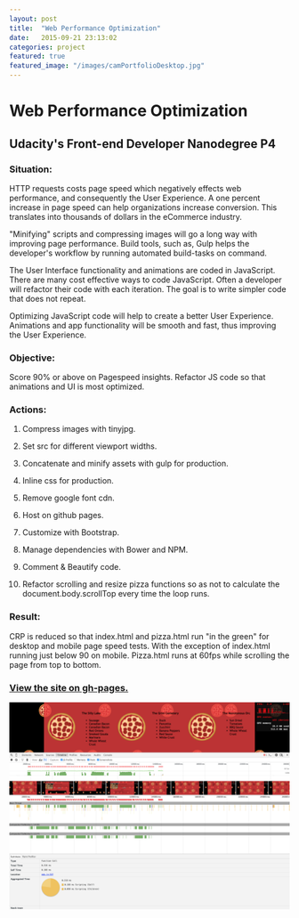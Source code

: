 ```yaml
---
layout: post
title:  "Web Performance Optimization"
date:   2015-09-21 23:13:02
categories: project
featured: true
featured_image: "/images/camPortfolioDesktop.jpg"
---
```


# Web Performance Optimization

## Udacity's Front-end Developer Nanodegree P4

### Situation:

HTTP requests costs page speed which negatively effects web performance, and consequently the User Experience.  A one percent increase in page speed can help organizations increase conversion. This translates into thousands of dollars in the eCommerce industry.

"Minifying" scripts and compressing images will go a long way with improving page performance. Build tools, such as, Gulp helps the developer's workflow by running automated build-tasks on command.

The User Interface functionality and animations are coded in JavaScript. There are many cost effective ways to code JavaScript. Often a developer will refactor their code with each iteration. The goal is to write simpler code that does not repeat.

Optimizing JavaScript code will help to create a better User Experience. Animations and app functionality will be smooth and fast, thus improving the User Experience.

### Objective:

Score 90% or above on Pagespeed insights.  Refactor JS code so that animations and UI is most optimized.

### Actions:
1) Compress images with tinyjpg.

2) Set src for different viewport widths.

3) Concatenate and minify assets with gulp for production.

4) Inline css for production.

5) Remove google font cdn.

6) Host on github pages.

7) Customize with Bootstrap.

8) Manage dependencies with Bower and NPM.

9) Comment & Beautify code.

10) Refactor scrolling and resize pizza functions so as not to calculate the document.body.scrollTop every time the loop runs.

### Result:

CRP is reduced so that index.html and pizza.html run "in the green" for desktop and mobile page speed tests.  With the exception of index.html running just below 90 on mobile. Pizza.html runs at 60fps while scrolling the page from top to bottom.

### [View the site on gh-pages.](http://jaroot32.github.io/optimizationSite/)

![PizzaAnimationStackTrace](/images/PizzariaStackTrace.png)





